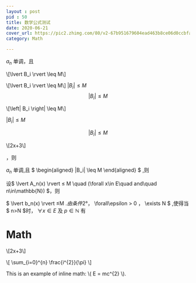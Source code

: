 ```yaml
---
layout : post
pid : 50
title: 数学公式测试
date: 2020-06-21 
cover_url: https://pic2.zhimg.com/80/v2-67b951679604ead463b8ce06d0ccbfa6_720w.jpg
category: Math

---
```



$a_n$ 单调，且

\\[\lvert B_i \rvert \leq M\\]

\\[\lvert B_i \rvert \leq M\\]
$\lvert B_i \rvert \leq M$
$$\lvert B_i \rvert \leq M$$

\\[\left| B_i \right| \leq M\\]

$\left| B_i \right| \leq M$

$$\left| B_i \right| \leq M$$


\\[2x+3\\]

，则



$a_n$ 单调,且
$
\begin{aligned}
|B_i| \leq M 
\end{aligned}
$
,则


设$ \lvert A_n(x) \rvert ≤ M \quad (\forall x\in E\quad and\quad n\in\mathbb{N}) $，则

$ \lvert b_n(x) \rvert ≤M $.由条件2°，$ \forall\epsilon > 0 $，$ \exists N $ ,使得当$ n>N $时， $\forall x\in E$ 及 $p\in\mathbb{N}$ 有


# Math

\\[2x+3\\]

\\[ \\sum_{i=0}^{n} \\frac{i^{2}}{\\pi} \\]

This is an example of inline math: \\( E = mc^{2} \\).


